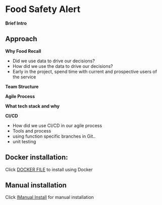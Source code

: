 # Food Safety Alert

**Brief Intro**

## Approach

**Why Food Recall**

* Did we use data to drive our decisions?
* How did we use the data to drive our decisions?
* Early in the project, spend time with current and prospective users of the service

**Team Structure**

**Agile Process**

**What tech stack and why**

**CI/CD**

* How did we use CI/CD in our agile process
* Tools and process
* using function specific branches in Git..
* unit testing

## Docker installation:

Click [DOCKER FILE](Dockerfile) to install using Docker

## Manual installation

Click [IManual Install](doc/IBA_FoodSafetyAlert_Manual_Install.md) for manual installation

